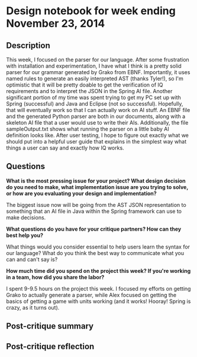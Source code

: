 # Design notebook for week ending November 23, 2014

## Description

This week, I focused on the parser for our language. After some frustration with installation and experimentation, I
have what I think is a pretty solid parser for our grammar generated by Grako from EBNF. Importantly, it uses named
rules to generate an easily interpreted AST (thanks Tyler!), so I'm optimistic that it will be pretty doable to get
the verification of IQ requirements and to interpret the JSON in the Spring AI file. Another significant portion of
my time was spent trying to get my PC set up with Spring (successful) and Java and Eclipse (not so successful).
Hopefully, that will eventually work so that I can actually work on AI stuff.
An EBNF file and the generated Python parser are both in our documents, along with a skeleton AI file that a user
would use to write their AIs. Additionally, the file sampleOutput.txt shows what running the parser on a little
baby AI definition looks like. After user testing, I hope to figure out exactly what we should put into a helpful
user guide that explains in the simplest way what things a user can say and exactly how IQ works.

## Questions

**What is the most pressing issue for your project? What design decision do
you need to make, what implementation issue are you trying to solve, or how
are you evaluating your design and implementation?**

The biggest issue now will be going from the AST JSON representation to something that an AI file in Java within
the Spring framework can use to make decisions.

**What questions do you have for your critique partners? How can they best help
you?**

What things would you consider essential to help users learn the syntax for our language? What do you think the best
way to communicate what you can and can't say is?

**How much time did you spend on the project this week? If you're working in a
team, how did you share the labor?**

I spent 9-9.5 hours on the project this week. I focused my efforts on getting Grako to actually generate a parser,
while Alex focused on getting the basics of getting a game with units working (and it works! Hooray! Spring is crazy,
as it turns out).

## Post-critique summary

## Post-critique reflection
